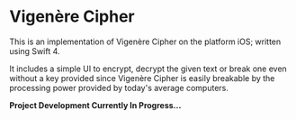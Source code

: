 # Vigenère Cipher
This is an implementation of Vigenère Cipher on the platform iOS; written using Swift 4.

It includes a simple UI to encrypt, decrypt the given text or break one even without a key provided since Vigenère Cipher is easily breakable by the processing power provided by today's average computers.

**Project Development Currently In Progress...**